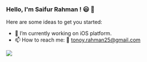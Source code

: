### Hello, I'm Saifur Rahman ! 😃 👋

Here are some ideas to get you started:

- 🔭 I’m currently working on iOS platform.
- 📫 How to reach me: 📧 tonoy.rahman25@gmail.com



<img src="https://github-readme-stats.vercel.app/api?username=saifurrahmanproject&&show_icons=true&title_color=ffffff&icon_color=bb2acf&text_color=daf7dc&bg_color=151515">
